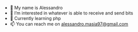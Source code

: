 - 👋 My name is Alessandro  
- 👀 I’m interested in whatever is able to receive and send bits
- 🌱 Currently learning php
- 📫 You can reach me on alessandro.masia97@gmail.com

